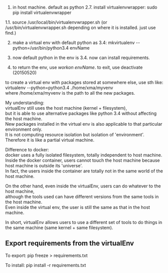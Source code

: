 1. in host machine. default as python 2.7. install virtualenvwrapper: sudo pip install virtualenvwrapper  

1.1. source /usr/local/bin/virtualenvwrapper.sh (or /usr/bin/virtualenvwrapper.sh depending on where it is installed. just use find.) 

2. make a virtual env with default python as 3.4: mkvirtualenv    --python=/usr/bin/python3.4   envName  

3. now default python in the env is 3.4. now can install requirements.  

4. to return the env, use *workon envName*. to exit, use deactivate (20150520)  

to create a virtual env with packages stored at somewhere else, use sth like:    
virtualenv --python=python3.4 ./home/xma/myvenv  
where /home/xma/myvenv is the path to all the new packages.


My understanding:  
virtualEnv still uses the host machine (kernel + filesystem),   
but it is able to use alternative packages like python 3.4 without affecting the host machine.  
New packages installed in the virtual env is also applicable to that particular environment only.  
It is not computing resource isolation but isolation of 'environment'.   
Therefore it is like a partial virtual machine.

Difference to docker:  
 docker uses a fully isolated filesystem, totally independent to host machine.   
Inside the docker container, users cannot touch the host machine 
because host machine is outside its 'universe'.   
In fact, the users inside the container are totally not in the same world of the host machine.  

On the other hand, even inside the virtualEnv, users can do whatever to the host machine,  
although the tools used can have different versions from the same tools in the host machine.  
Even inside the virtual env, the user is still the same as that in the host machine.

In short, virtualEnv allows users to use a different set of tools to do things in the same machine (same kernel + same filesystem).


Export requirements from the virtualEnv
--------------------------------------------

To export: pip freeze > requirements.txt

To install: pip install -r requirements.txt
